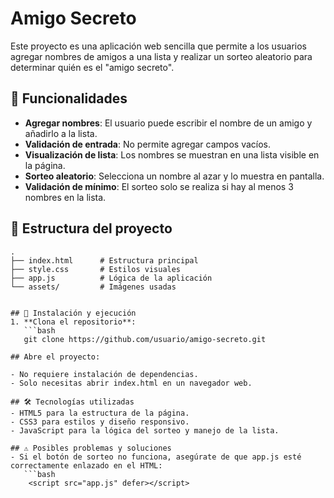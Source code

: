 # Amigo Secreto

Este proyecto es una aplicación web sencilla que permite a los usuarios agregar nombres de amigos a una lista y realizar un sorteo aleatorio para determinar quién es el "amigo secreto".

## 📌 Funcionalidades
- **Agregar nombres**: El usuario puede escribir el nombre de un amigo y añadirlo a la lista.
- **Validación de entrada**: No permite agregar campos vacíos.
- **Visualización de lista**: Los nombres se muestran en una lista visible en la página.
- **Sorteo aleatorio**: Selecciona un nombre al azar y lo muestra en pantalla.
- **Validación de mínimo**: El sorteo solo se realiza si hay al menos 3 nombres en la lista.

## 📂 Estructura del proyecto
```text
.
├── index.html      # Estructura principal
├── style.css       # Estilos visuales
├── app.js          # Lógica de la aplicación
└── assets/         # Imágenes usadas


## 🚀 Instalación y ejecución
1. **Clona el repositorio**:
   ```bash
   git clone https://github.com/usuario/amigo-secreto.git

## Abre el proyecto:

- No requiere instalación de dependencias.
- Solo necesitas abrir index.html en un navegador web.

## 🛠️ Tecnologías utilizadas
- HTML5 para la estructura de la página.
- CSS3 para estilos y diseño responsivo.
- JavaScript para la lógica del sorteo y manejo de la lista.

## ⚠️ Posibles problemas y soluciones
- Si el botón de sorteo no funciona, asegúrate de que app.js esté correctamente enlazado en el HTML:
   ```bash
    <script src="app.js" defer></script>